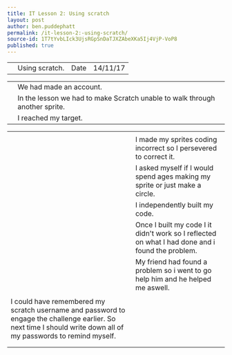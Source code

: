 ```yaml
---
title: IT Lesson 2: Using scratch
layout: post
author: ben.puddephatt
permalink: /it-lesson-2:-using-scratch/
source-id: 1T7tYvbLIck3UjsRGpSnDaTJXZAbeXKa5Ij4VjP-VoP8
published: true
---
```

<table>
  <tr>
    <td></td>
    <td>Using scratch.</td>
    <td>Date</td>
    <td>14/11/17</td>
  </tr>
</table>


<table>
  <tr>
    <td></td>
    <td>We had made an account.</td>
  </tr>
  <tr>
    <td></td>
    <td>In the lesson we had to make Scratch unable to walk through another sprite.</td>
  </tr>
  <tr>
    <td> </td>
    <td>I reached my target. </td>
  </tr>
</table>


<table>
  <tr>
    <td></td>
    <td></td>
  </tr>
  <tr>
    <td></td>
    <td>I made my sprites coding incorrect so I persevered to correct  it.</td>
  </tr>
  <tr>
    <td></td>
    <td>I asked myself if I would spend ages making my sprite or just make a circle.</td>
  </tr>
  <tr>
    <td></td>
    <td>I independently built my code.</td>
  </tr>
  <tr>
    <td></td>
    <td>Once I built my code I it didn't work so I reflected on what I had done and i found the problem. </td>
  </tr>
  <tr>
    <td></td>
    <td>My friend had found a problem so i went to go help him and he helped me aswell.</td>
  </tr>
  <tr>
    <td></td>
    <td></td>
  </tr>
  <tr>
    <td>I could have remembered my scratch username and password to engage the challenge earlier. So next time I should write down all of my passwords to remind myself.</td>
    <td></td>
  </tr>
  <tr>
    <td>

</td>
    <td></td>
  </tr>
  <tr>
    <td></td>
    <td></td>
  </tr>
</table>


